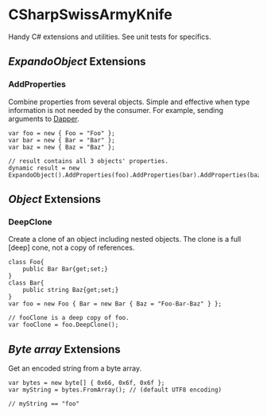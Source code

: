 # CSharpSwissArmyKnife
Handy C# extensions and utilities. See unit tests for specifics.


## _ExpandoObject_ Extensions

### AddProperties
Combine properties from several objects. Simple and effective when type information is not needed by the consumer. For example, sending arguments to [Dapper](https://github.com/StackExchange/Dapper).
```
var foo = new { Foo = "Foo" };
var bar = new { Bar = "Bar" };
var baz = new { Baz = "Baz" };

// result contains all 3 objects' properties.
dynamic result = new ExpandoObject().AddProperties(foo).AddProperties(bar).AddProperties(baz);
```

## _Object_ Extensions

### DeepClone
Create a clone of an object including nested objects. The clone is a full [deep] cone, not a copy of references.
```
class Foo{
    public Bar Bar{get;set;}
}
class Bar{
    public string Baz{get;set;}
}
var foo = new Foo { Bar = new Bar { Baz = "Foo-Bar-Baz" } };

// fooClone is a deep copy of foo.
var fooClone = foo.DeepClone();
```

## _Byte array_ Extensions
Get an encoded string from a byte array.

```
var bytes = new byte[] { 0x66, 0x6f, 0x6f };
var myString = bytes.FromArray(); // (default UTF8 encoding)

// myString == "foo"
```

